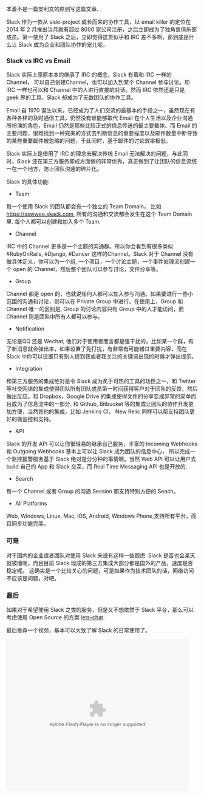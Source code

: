 本着不是一篇安利文的原则写这篇文章.

Slack 作为一款从 side-project 成长而来的协作工具，以 email killer 的定位在 2014 年 2 月推出当月就有超过 8000  家公司注册，之后立即成为了独角兽俱乐部成员。第一使用了 Slack 之后，立即觉得这货似乎和 IRC 差不多啊，那到底是什么让 Slack 成为企业和团队协作的宠儿呢。

### Slack vs IRC vs Email

Slack 实际上原原本本的继承了 IRC 的概念，Slack 有着和 IRC 一样的 Channel， 可以自己创建Channel，也可以加入到某个 Channel 参与讨论。和 IRC 一样也可以和 Channel 中的人进行直接的对话。然而 IRC 依然还是只是 geek 界的工具，Slack 却成为了无数团队的协作工具。

Email 自 1970 诞生以来，已经成为了人们交流的最基本的手段之一，虽然现在有各种各样的及时通信工具，仍然没有谁能够取代 Email 在个人生活以及企业沟通所扮演的角色，Email 仍然是那些比较正式的信息传送的最主要载体。而 Email 的主要问题，很难找到一种完美的方式去判断信息的重要程度以及邮件数量中断导致的某些重要邮件被忽略的问题，于此同时，基于邮件的讨论效率极低。

Slack 实际上是借用了 IRC 的理念去解决传统 Email 无法解决的问题，与此同时，Slack 还在第三方服务即成方面做的非常优秀，真正做到了让团队的信息流统一在一个地方，防止团队沟通的碎片化。

Slack 的具体功能:

* Team

每一个使用 Slack 的团队都会有一个独立的 Team Domain， 比如 https://sswwee.skack.com, 所有的沟通和交流都会发生在这个 Team Domain 里. 每个人都可以创建和加入多个 Team.

* Channel

IRC 中的 Channel 更多是一个主题的沟通群。所以你会看到有很多类似 #RubyOnRails, #Django, #Dancer 这样的Channel。Slack 对于 Channel 没有做具体定义，你可以为一个组, 一个项目，一个讨论主题，一个事件处理流创建一个 open 的 Channel，然后整个团队可以参与讨论，文件分享等。

* Group

Channel 都是 open 的，也就说任何人都可以加入参与沟通。如果要进行一些小范围的沟通和讨论，则可以在 Private Group 中进行。在使用上，Group 和 Channel 唯一的区别是, Group 的讨论内容只有 Group 中的人才能访问，而 Channel 则是团队中所有人都可以参与。

* Notification

无论是QQ 还是 Wechat, 他们对于使用者而言都是强干扰的，比如某一个群，有了新消息就会弹出来，如果设置了免打扰，有非常有可能错过重要内容，而在 Slack 中你可以设置只有别人提到我或者我关注的关键词出现的时候才弹出提示。

* Integration

和第三方服务的集成绝对是令 Slack 成为炙手可热的工具的功臣之一，和 Twitter 等社交网络的集成使得团队所有团队成员第一时间获得客户对于团队的反馈，然后做出反应。和 Dropbox，Google Drive 的集成使得文件的分享变成异常的简单而且成为了信息流中的一部分. 和 Github, Bitbucket 等的集成让团队的协作开发更加方便，当然其他的集成，比如 Jenkins CI， New Relic 同样可以帮支持团队更好的做监控和支持。

* API

Slack 的开发 API 可以让你很轻易的继承自己服务，丰富的 Incoming Webhooks 和 Outgoing Webhooks 基本上可以让 Slack 成为团队的信息中心， 所以完成一个监控报警服务基于 Slack 绝对是分分钟的事情啊。当然 Web API 可以让用户去 build 自己的 App 和 Slack 交互，而 Real Time Messaging API 也是开放的.

* Search

每一个 Channel 或者 Group 的沟通 Session 都支持特别方便的 Seach。

* All Platforms

Web, Windows, Linux, Mac, iOS, Android, Windows Phone,支持所有平台，而且同步功能完美。

### 可是

对于国内的企业或者团队对使用 Slack 来说有这样一些顾虑: Slack 是否也会某天就被墙呢，而且目前 Slack 现成的第三方集成大部分都是国外的产品，速度是否稳定呢。 这确实是一个比较关心的问题，可是如果作为技术团队的话，网络访问不应该是问题，对吧。

### 最后

如果对于希望使用 Slack 之类的服务，但是又不想依然于 Slack 平台，那么可以考虑使用 Open Source 的方案 [lets-chat](https://github.com/sdelements/lets-chat).

最后推荐一个视频，基本可以大致了解 Slack 的日常使用了。

<embed src="http://player.youku.com/player.php/sid/XOTQ5NTQ5NTYw/v.swf" allowFullScreen="true" quality="high" width="480" height="400" align="middle" allowScriptAccess="always" type="application/x-shockwave-flash">
